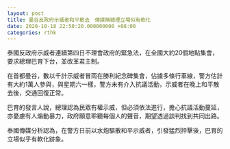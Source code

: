 ```yaml
---
layout: post
title: 曼谷反政府示威者和平散去　傳媒稱總理立場似有軟化
date: 2020-10-18 22:50:20.000000000 +08:00
categories: rthk
---
```


泰國反政府示威者連續第四日不理會政府的緊急法，在全國大約20個地點集會，要求總理巴育下台，並改革君主制。

在首都曼谷，數以千計示威者冒雨在勝利紀念碑集會，佔據多條行車線，警方估計有大約1萬人參與，與星期六一樣，警方未有介入抗議活動，示威者在晚上和平散去後，交通回復正常。

巴育的發言人說，總理認為民眾有權示威，但必須依法進行，擔心抗議活動蔓延，亦憂慮有人煽動暴力，政府願意聆聽每個人的聲音，期望透過談判找到共同出路。

泰國傳媒分析認為，在警方日前以水炮驅散和平示威者，引發猛烈抨擊後，巴育的立場似乎有軟化跡象。
